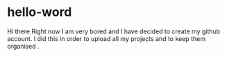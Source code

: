 # hello-word

Hi there
Right now I am very bored and I have decided to create my github account.
I did this in order to upload all my projects and to keep them organised .
